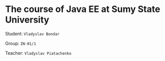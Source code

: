 # The course of Java EE at Sumy State University

Student: `Vladyslav Bondar`

Group: `IN-01/1`

Teacher: `Vladyslav Piatachenko`
